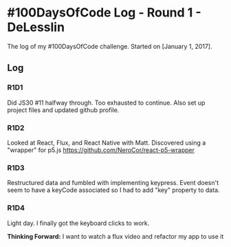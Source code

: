 # #100DaysOfCode Log - Round 1 - DeLesslin

The log of my #100DaysOfCode challenge. Started on [January 1, 2017].

## Log

### R1D1
Did JS30 #11 halfway through. Too exhausted to continue.
Also set up project files and updated github profile.

### R1D2
Looked at React, Flux, and React Native with Matt. Discovered using a "wrapper" for p5.js
https://github.com/NeroCor/react-p5-wrapper

### R1D3
Restructured data and fumbled with implementing keypress. Event doesn't seem to have a keyCode associated so I had to add "key" property to data.

### R1D4
Light day. I finally got the keyboard clicks to work.

**Thinking Forward:** I want to watch a flux video and refactor my app to use it
